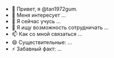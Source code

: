 - 👋 Привет, я @tan1972gum.
- 👀 Меня интересует ...
- 🌱 Я сейчас учусь ...
- 💞️ Я ищу возможность сотрудничать ...
- 📫 Как со мной связаться ...
- 😄 Существительные: ...
- ⚡ Забавный факт: ...


<!---
tan1972gum/tan1972gum - это ✨ специальный ✨ репозиторий, потому что его `README.md` (этот файл) появляется в вашем профиле на GitHub.
Вы можете щелкнуть ссылку Preview, чтобы посмотреть на свои изменения.
--->

